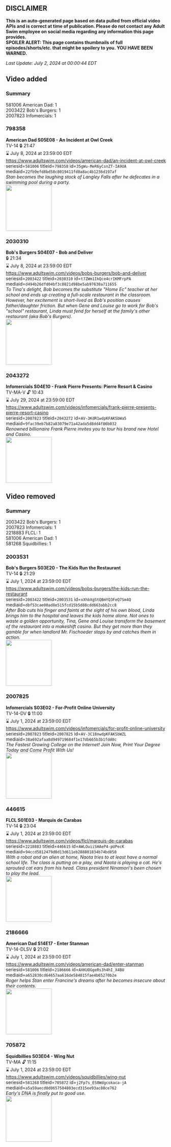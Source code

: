 ## DISCLAIMER
**This is an auto-generated page based on data pulled from official video APIs and is correct at time of publication. Please do not contact any Adult Swim employee on social media regarding any information this page provides.**  
**SPOILER ALERT: This page contains thumbnails of full episodes/shorts/etc. that might be spoilery to you. YOU HAVE BEEN WARNED.**  

_Last Update: July 2, 2024 at 00:00:44 EDT_
## Video added
### Summary
581006 American Dad: 1  
2003422 Bob's Burgers: 1  
2007823 Infomercials: 1  
### 798358
**American Dad S05E08 - An Incident at Owl Creek**  
TV-14 🔒 21:47  
⌛ July 8, 2024 at 23:59:00 EDT  
https://www.adultswim.com/videos/american-dad/an-incident-at-owl-creek  
seriesid=`581006` titleid=`798358` id=`35gWu-MeR6yCsnZT-IA9UA` mediaid=`22fb9efd8bd58c8019411fd8a8ac4b1236d197af`  
_Stan becomes the laughing stock of Langley Falls after he defecates in a swimming pool during a party._  
<a href="https://i.cdn.turner.com/adultswim/big/image-upload/thumbnails/thumb-2_image-152890630977517.jpg"><img src="https://i.cdn.turner.com/adultswim/big/image-upload/thumbnails/thumb-2_image-152890630977517.jpg" height="144px" /></a>
### 2030310
**Bob's Burgers S04E07 - Bob and Deliver**  
 🔒 21:34  
⌛ July 8, 2024 at 23:59:00 EDT  
https://www.adultswim.com/videos/bobs-burgers/bob-and-deliver  
seriesid=`2003422` titleid=`2030310` id=`t7ZWm1IkQce4crIKMFrpPA` mediaid=`d494b26dfd04bf3c0821d98be5ab97630a711655`  
_To Tina's delight, Bob becomes the substitute "Home Ec" teacher at her school and ends up creating a full-scale restaurant in the classroom. However, her excitement is short-lived as Bob's position causes father/daughter friction. But when Gene and Louise go to work for Bob's "school" restaurant, Linda must fend for herself at the family's other restaurant (aka Bob's Burgers)._  
<a href="https://i.cdn.turner.com/adultswim/big/image-upload/thumbnails/thumb-2_image-15187080847379.jpg"><img src="https://i.cdn.turner.com/adultswim/big/image-upload/thumbnails/thumb-2_image-15187080847379.jpg" height="144px" /></a>
### 2043272
**Infomercials S04E10 - Frank Pierre Presents: Pierre Resort & Casino**  
TV-MA-V 🔓 10:43  
⌛ July 29, 2024 at 23:59:00 EDT  
https://www.adultswim.com/videos/infomercials/frank-pierre-presents-pierre-resort-casino  
seriesid=`2007823` titleid=`2043272` id=`AV-3KdR1wdpKFAKSbWa5` mediaid=`9fac39eb7b82a83079e71a42ada5d8dd4f86b032`  
_Renowned billionaire Frank Pierre invites you to tour his brand new Hotel and Casino._  
<a href="https://i.cdn.turner.com/adultswim/big/image-upload/thumbnails/thumb-2_image-151509813513710.jpg"><img src="https://i.cdn.turner.com/adultswim/big/image-upload/thumbnails/thumb-2_image-151509813513710.jpg" height="144px" /></a>
## Video removed
### Summary
2003422 Bob's Burgers: 1  
2007823 Infomercials: 1  
2218883 FLCL: 1  
581006 American Dad: 1  
581268 Squidbillies: 1  
### 2003531
**Bob's Burgers S03E20 - The Kids Run the Restaurant**  
TV-14 🔒 21:29  
⌛ July 1, 2024 at 23:59:00 EDT  
https://www.adultswim.com/videos/bobs-burgers/the-kids-run-the-restaurant  
seriesid=`2003422` titleid=`2003531` id=`xXhbXgStQBmYQ3FeQ7Sm4Q` mediaid=`dbf53cae00ad8e515fcd15b5d88cdd663abb2cc8`  
_After Bob cuts his finger and faints at the sight of his own blood, Linda brings him to the hospital and leaves the kids home alone. Not ones to waste a golden opportunity, Tina, Gene and Louise transform the basement of the restaurant into a makeshift casino. But they get more than they gamble for when landlord Mr. Fischoeder stops by and catches them in action._  
<a href="https://i.cdn.turner.com/adultswim/big/image-upload/thumbnails/thumb-2_image-15108566392962.jpg"><img src="https://i.cdn.turner.com/adultswim/big/image-upload/thumbnails/thumb-2_image-15108566392962.jpg" height="144px" /></a>
### 2007825
**Infomercials S03E02 - For-Profit Online University**  
TV-14-DV 🔒 11:00  
⌛ July 1, 2024 at 23:59:00 EDT  
https://www.adultswim.com/videos/infomercials/for-profit-online-university  
seriesid=`2007823` titleid=`2007825` id=`AV-3C18nwdpKFAKSbWZL` mediaid=`38a692afaa8d949719684f1e17db665b3b1fdd0c`  
_The Fastest Growing College on the Internet! Join Now, Print Your Degree Today and Come Profit With Us!_  
<a href="https://i.cdn.turner.com/adultswim/big/image-upload/thumbnails/thumb-2_image-15150977957037.jpg"><img src="https://i.cdn.turner.com/adultswim/big/image-upload/thumbnails/thumb-2_image-15150977957037.jpg" height="144px" /></a>
### 446615
**FLCL S01E03 - Marquis de Carabas**  
TV-14 🔒 23:04  
⌛ July 1, 2024 at 23:59:00 EDT  
https://www.adultswim.com/videos/flcl/marquis-de-carabas  
seriesid=`2218883` titleid=`446615` id=`AWLOuiiSHAeP4-pUPecK` mediaid=`94ccd5812479d0d13d611eb288801834b74bd850`  
_With a robot and an alien at home, Naota tries to at least have a normal school life. The class is putting on a play, and Naota is playing a cat. He's sprouted cat ears from his head. Class president Ninamori's been chosen to play the lead._  
<a href="https://i.cdn.turner.com/adultswim/big/image-upload/thumbnails/thumb-2_image-152510046842215.png"><img src="https://i.cdn.turner.com/adultswim/big/image-upload/thumbnails/thumb-2_image-152510046842215.png" height="144px" /></a>
### 2186666
**American Dad S14E17 - Enter Stanman**  
TV-14-DLSV 🔒 21:02  
⌛ July 1, 2024 at 23:59:00 EDT  
https://www.adultswim.com/videos/american-dad/enter-stanman  
seriesid=`581006` titleid=`2186666` id=`AXKUOGgeRs3h4hI_X4BU` mediaid=`a652830cd64657aa616de584015fae4b65270b2e`  
_Roger helps Stan enter Francine's dreams after he becomes insecure about their contents._  
<a href="https://media.cdn.adultswim.com/uploads/20200608/thumbnails/2_2068956584-americandad_1317_air_cid-3Y8P6.jpg"><img src="https://media.cdn.adultswim.com/uploads/20200608/thumbnails/2_2068956584-americandad_1317_air_cid-3Y8P6.jpg" height="144px" /></a>
### 705872
**Squidbillies S03E04 - Wing Nut**  
TV-MA 🔓 11:15  
⌛ July 1, 2024 at 23:59:00 EDT  
https://www.adultswim.com/videos/squidbillies/wing-nut  
seriesid=`581268` titleid=`705872` id=`j2Fp7s_ES0Wdgcokaca-jA` mediaid=`a5a59aecd0d0657504803ecd315ee93ac80ce762`  
_Early's DNA is finally put to good use._  
<a href="https://media.cdn.adultswim.com/uploads/20200413/thumbnails/2_20413112115-squidbillies_024_bim.jpg"><img src="https://media.cdn.adultswim.com/uploads/20200413/thumbnails/2_20413112115-squidbillies_024_bim.jpg" height="144px" /></a>
